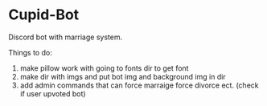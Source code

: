 # Cupid-Bot
Discord bot with marriage system. 


Things to do:
1. make pillow work with going to fonts dir to get font
2. make dir with imgs and put bot img and background img in dir
3. add admin commands that can force marraige force divorce ect. (check if user upvoted bot)
